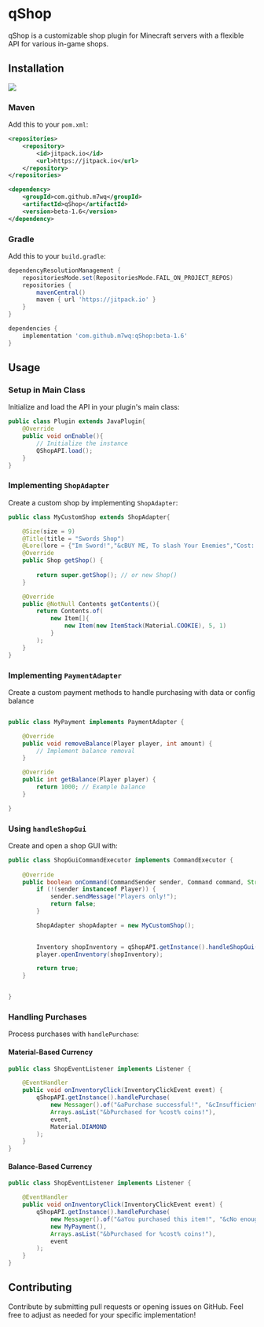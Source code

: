 
# qShop

qShop is a customizable shop plugin for Minecraft servers with a flexible API for various in-game shops.

## Installation

[![](https://jitpack.io/v/m7wq/qShop.svg)](https://jitpack.io/#m7wq/qShop)

### Maven

Add this to your `pom.xml`:

```xml
<repositories>
    <repository>
        <id>jitpack.io</id>
        <url>https://jitpack.io</url>
    </repository>
</repositories>

<dependency>
    <groupId>com.github.m7wq</groupId>
    <artifactId>qShop</artifactId>
    <version>beta-1.6</version>
</dependency>
```

### Gradle

Add this to your `build.gradle`:

```gradle
dependencyResolutionManagement {
    repositoriesMode.set(RepositoriesMode.FAIL_ON_PROJECT_REPOS)
    repositories {
        mavenCentral()
        maven { url 'https://jitpack.io' }
    }
}

dependencies {
    implementation 'com.github.m7wq:qShop:beta-1.6'
}
```

## Usage

### Setup in Main Class

Initialize and load the API in your plugin's main class:

```java
public class Plugin extends JavaPlugin{
    @Override
    public void onEnable(){
        // Initialize the instance
        QShopAPI.load();
    }
}
```

### Implementing `ShopAdapter`

Create a custom shop by implementing `ShopAdapter`:

```java
public class MyCustomShop extends ShopAdapter{

    @Size(size = 9)
    @Title(title = "Swords Shop")
    @Lore(lore = {"Im Sword!","&cBUY ME, To slash Your Enemies","Cost: %cost%"})
    @Override
    public Shop getShop() {
   
        return super.getShop(); // or new Shop()
    }

    @Override
    public @NotNull Contents getContents(){
        return Contents.of(
            new Item[]{
                new Item(new ItemStack(Material.COOKIE), 5, 1)
            }
        );
    }
}
```

### Implementing `PaymentAdapter`

Create a custom payment methods to handle purchasing with data or config balance

```java

public class MyPayment implements PaymentAdapter {

    @Override
    public void removeBalance(Player player, int amount) {
        // Implement balance removal
    }

    @Override
    public int getBalance(Player player) {
        return 1000; // Example balance
    }

}

```

### Using `handleShopGui`

Create and open a shop GUI with:

```java
public class ShopGuiCommandExecutor implements CommandExecutor {
    
    @Override
    public boolean onCommand(CommandSender sender, Command command, String label, String[] args) {
        if (!(sender instanceof Player)) {
            sender.sendMessage("Players only!");
            return false;
        }

        ShopAdapter shopAdapter = new MyCustomShop();
  

        Inventory shopInventory = qShopAPI.getInstance().handleShopGui(shopAdapter);
        player.openInventory(shopInventory);

        return true;
    }


}
```

### Handling Purchases

Process purchases with `handlePurchase`:

#### Material-Based Currency

```java
public class ShopEventListener implements Listener {

    @EventHandler
    public void onInventoryClick(InventoryClickEvent event) {
        qShopAPI.getInstance().handlePurchase(
            new Messager().of("&aPurchase successful!", "&cInsufficient balance!")
            Arrays.asList("&bPurchased for %cost% coins!"),
            event,
            Material.DIAMOND
        );
    }
}
```

#### Balance-Based Currency

```java
public class ShopEventListener implements Listener {

    @EventHandler
    public void onInventoryClick(InventoryClickEvent event) {
        qShopAPI.getInstance().handlePurchase(
            new Messager().of("&aYou purchased this item!", "&cNo enough balance!")
            new MyPayment(),
            Arrays.asList("&bPurchased for %cost% coins!"),
            event
        );
    }
}
```

## Contributing

Contribute by submitting pull requests or opening issues on GitHub.
Feel free to adjust as needed for your specific implementation!
